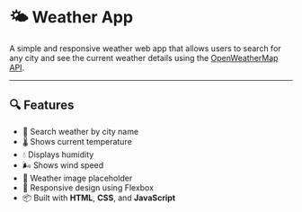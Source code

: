 # 🌤️ Weather App

A simple and responsive weather web app that allows users to search for any city and see the current weather details using the [OpenWeatherMap API](https://openweathermap.org/api).

---

## 🔍 Features

- 🔎 Search weather by city name
- 🌡️ Shows current temperature
- 💧 Displays humidity
- 🌬️ Shows wind speed
- 📸 Weather image placeholder
- 🧩 Responsive design using Flexbox
- 📦 Built with **HTML**, **CSS**, and **JavaScript**
